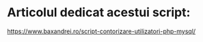 # Articolul dedicat acestui script:
https://www.baxandrei.ro/script-contorizare-utilizatori-php-mysql/
